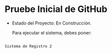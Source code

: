 <h1> Pruebe Inicial de GitHub </h1>
  
- Estado del Proyecto: En Construcción.

  Para ejecutar el sistema, debes poner:

```npm install react´´´

Sistema de Registro 2
